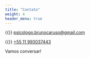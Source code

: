 ```yaml
---
title: "Contato"
weight: 4
header_menu: true
---
```


{{<icon class="fa fa-envelope">}}&nbsp;[psicologo.brunocaruso@gmail.com](mailto:psicologo.brunocaruso@gmail.com)

{{<icon class="fa fa-phone">}}&nbsp;[+55 11 993037443](tel:+5511993037443)

Vamos conversar!
